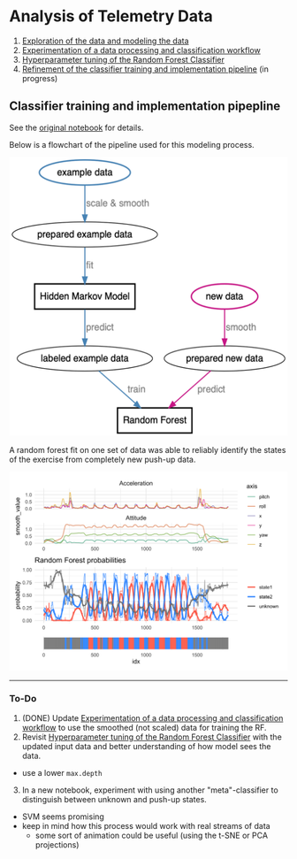 # Analysis of Telemetry Data

1. [Exploration of the data and modeling the data](analysis/05_005_hidden-markov-modeling.md)
2. [Experimentation of a data processing and classification workflow](analysis/05_008_hmm_pipelines.md)
3. [Hyperparameter tuning of the Random Forest Classifier](analysis/05_010_random-forest-hyperparam-tuning.md)
3. [Refinement of the classifier training and implementation pipeline](analysis/05_011_classifier-training-implementation-pipeline.md) (in progress)

## Classifier training and implementation pipepline

See the [original notebook](analysis/05_011_classifier-training-implementation-pipeline.md) for details.

Below is a flowchart of the pipeline used for this modeling process.

<img src="analysis/05_011_classifier-training-implementation-pipeline_files/pipeline-diagram.png" width="600px">

A random forest fit on one set of data was able to reliably identify the states of the exercise from completely new push-up data.

![](analysis/05_011_classifier-training-implementation-pipeline_files/figure-gfm/unnamed-chunk-17-1.png)

---

### To-Do

1. (DONE) Update [Experimentation of a data processing and classification workflow](analysis/05_008_hmm_pipelines.md) to use the smoothed (not scaled) data for training the RF.
2. Revisit [Hyperparameter tuning of the Random Forest Classifier](analysis/05_010_random-forest-hyperparam-tuning.md) with the updated input data and better understanding of how model sees the data.
  - use a lower `max.depth`
3. In a new notebook, experiment with using another "meta"-classifier to distinguish between unknown and push-up states. 
  - SVM seems promising
  - keep in mind how this process would work with real streams of data
    - some sort of animation could be useful (using the t-SNE or PCA projections)
